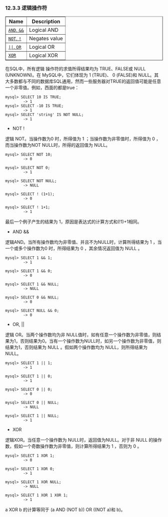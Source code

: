 ### 12.3.3 逻辑操作符

<table summary="Logical Operators" border="1"><colgroup><col class="name"><col class="description"></colgroup><thead><tr><th scope="col">Name</th><th scope="col">Description</th></tr></thead><tbody><tr><td scope="row"><a class="link" href="logical-operators.html#operator_and"><code class="literal">AND</code>, <code class="literal">&amp;&amp;</code></a></td><td>Logical AND</td></tr><tr><td scope="row"><a class="link" href="logical-operators.html#operator_not"><code class="literal">NOT</code>, <code class="literal">!</code></a></td><td>Negates value</td></tr><tr><td scope="row"><a class="link" href="logical-operators.html#operator_or"><code class="literal">||</code>, <code class="literal">OR</code></a></td><td>Logical OR</td></tr><tr><td scope="row"><a class="link" href="logical-operators.html#operator_xor"><code class="literal">XOR</code></a></td><td>Logical XOR</td></tr></tbody></table>

在SQL中，所有逻辑 操作符的求值所得结果均为 TRUE、FALSE或 NULL (UNKNOWN)。在 MySQL中，它们体现为  1 (TRUE)、 0 (FALSE)和 NULL。其大多数都与不同的数据库SQL通用，然而一些服务器对TRUE的返回值可能是任意一个非零值。例如，西面的都是true：

	mysql> SELECT 10 IS TRUE;
			-> 1
	mysql> SELECT -10 IS TRUE;
			-> 1
	mysql> SELECT 'string' IS NOT NULL;
			-> 1

* NOT !

逻辑 NOT。当操作数为0 时，所得值为 1 ；当操作数为非零值时，所得值为  0 ，而当操作数为NOT NULL时，所得的返回值为 NULL。

	mysql> SELECT NOT 10;
        	-> 0

	mysql> SELECT NOT 0;
        	-> 1

	mysql> SELECT NOT NULL;
        	-> NULL

	mysql> SELECT ! (1+1);
        	-> 0

	mysql> SELECT ! 1+1;
        	-> 1

最后一个例子产生的结果为 1，原因是表达式的计算方式和(!1)+1相同。

* AND &&

逻辑AND。当所有操作数均为非零值、并且不为NULL时，计算所得结果为  1 ，当一个或多个操作数为0 时，所得结果为 0 ，其余情况返回值为 NULL 。

	mysql> SELECT 1 && 1;
        	-> 1

	mysql> SELECT 1 && 0;
        	-> 0

	mysql> SELECT 1 && NULL;
        	-> NULL

	mysql> SELECT 0 && NULL;
        	-> 0

	mysql> SELECT NULL && 0;
        	-> 0

*  OR, ||

逻辑 OR。当两个操作数均为非 NULL值时，如有任意一个操作数为非零值，则结果为1，否则结果为0。当有一个操作数为NULL时，如另一个操作数为非零值，则结果为1，否则结果为 NULL 。假如两个操作数均为  NULL，则所得结果为 NULL。

	mysql> SELECT 1 || 1;
        	-> 1

	mysql> SELECT 1 || 0;
        	-> 1

	mysql> SELECT 0 || 0;
        	-> 0

	mysql> SELECT 0 || NULL;
        	-> NULL

	mysql> SELECT 1 || NULL;
        	-> 1

* XOR

逻辑XOR。当任意一个操作数为 NULL时，返回值为NULL。对于非   NULL 的操作数，假如一个奇数操作数为非零值，则计算所得结果为  1 ，否则为  0 。

	mysql> SELECT 1 XOR 1;
        	-> 0

	mysql> SELECT 1 XOR 0;
        	-> 1

	mysql> SELECT 1 XOR NULL;
        	-> NULL

	mysql> SELECT 1 XOR 1 XOR 1;
        	-> 1

a XOR b 的计算等同于  (a AND (NOT b)) OR ((NOT a)和 b)。